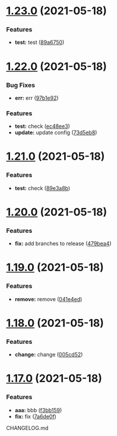 # [1.23.0](https://github.com/SpikeVlg/sem_ver_test/compare/v1.22.0...v1.23.0) (2021-05-18)


### Features

* **test:** test ([89a6750](https://github.com/SpikeVlg/sem_ver_test/commit/89a675044e292ded9f3333141f992bab082c53d8))

# [1.22.0](https://github.com/SpikeVlg/sem_ver_test/compare/v1.21.0...v1.22.0) (2021-05-18)


### Bug Fixes

* **err:** err ([97b1e92](https://github.com/SpikeVlg/sem_ver_test/commit/97b1e92bd4ed10d37bfbdb384bf49dd477a6a41d))


### Features

* **test:** check ([ec48ee3](https://github.com/SpikeVlg/sem_ver_test/commit/ec48ee3170e7a7bad1a1d13ee1068c134c5b6c15))
* **update:** update config ([73d5eb8](https://github.com/SpikeVlg/sem_ver_test/commit/73d5eb85df2501bc0996dfb5ef54df3d778cbebf))

# [1.21.0](https://github.com/SpikeVlg/sem_ver_test/compare/v1.20.0...v1.21.0) (2021-05-18)


### Features

* **test:** check ([89e3a8b](https://github.com/SpikeVlg/sem_ver_test/commit/89e3a8b219f13bd93e9471b35e07ba3d26564726))

# [1.20.0](https://github.com/SpikeVlg/sem_ver_test/compare/v1.19.0...v1.20.0) (2021-05-18)


### Features

* **fix:** add branches to release ([479bea4](https://github.com/SpikeVlg/sem_ver_test/commit/479bea4780ba60d1ea55b496dcf34e6d85ba954b))

# [1.19.0](https://github.com/SpikeVlg/sem_ver_test/compare/v1.18.0...v1.19.0) (2021-05-18)


### Features

* **remove:** remove ([041e4ed](https://github.com/SpikeVlg/sem_ver_test/commit/041e4edaee1b9ce795a3b71c5decfa316d198c96))

# [1.18.0](https://github.com/SpikeVlg/sem_ver_test/compare/v1.17.0...v1.18.0) (2021-05-18)


### Features

* **change:** change ([005cd52](https://github.com/SpikeVlg/sem_ver_test/commit/005cd52ae7dcc24691aeec2b20acbd0883569293))

# [1.17.0](https://github.com/SpikeVlg/sem_ver_test/compare/v1.16.0...v1.17.0) (2021-05-18)


### Features

* **aaa:** bbb ([f3bb159](https://github.com/SpikeVlg/sem_ver_test/commit/f3bb15931ad839c0d830a039f77a4a42a8bb7671))
* **fix:** fix ([7a6de0f](https://github.com/SpikeVlg/sem_ver_test/commit/7a6de0f0848070f81c8352d43f301c1291056f98))

CHANGELOG.md
